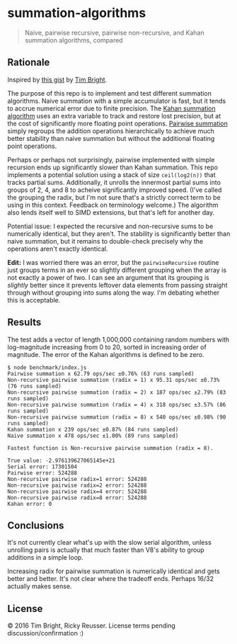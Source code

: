# summation-algorithms

> Naive, pairwise recursive, pairwise non-recursive, and Kahan summation algorithms, compared

## Rationale

Inspired by [this gist](https://gist.github.com/tab58/d230a60a3da2f2ccff428579d28a42b9) by [Tim Bright](https://github.com/tab58).

The purpose of this repo is to implement and test different summation algorithms. Naive summation with a simple accumulator is fast, but it tends to accrue numerical error due to finite precision. The [Kahan summation algorithm](https://en.wikipedia.org/wiki/Kahan_summation_algorithm) uses an extra variable to track and restore lost precision, but at the cost of significantly more floating point operations. [Pairwise summation](https://en.wikipedia.org/wiki/Pairwise_summation) simply regroups the addition operations hierarchically to achieve much better stability than naive summation but without the additional floating point operations.

Perhaps or perhaps not surprisingly, pairwise implemented with simple recursion ends up significantly slower than Kahan summation. This repo implements a potential solution using a stack of size `ceil(log2(n))` that tracks partial sums. Additionally, it unrolls the innermost partial sums into groups of 2, 4, and 8 to acheive significantly improved speed. (I've called the grouping the radix, but I'm not sure that's a strictly correct term to be using in this context. Feedback on terminology welcome.) The algorithm also lends itself well to SIMD extensions, but that's left for another day.

Potential issue: I expected the recursive and non-recursive sums to be numerically identical, but they aren't. The stability is significantly better than naive summation, but it remains to double-check precisely why the operations aren't exactly identical.

**Edit:** I was worried there was an error, but the `pairwiseRecursive` routine just groups terms in an ever so slightly different grouping when the array is not exactly a power of two. I can see an argument that its grouping is *slightly* better since it prevents leftover data elements from passing straight through without grouping into sums along the way. I'm debating whether this is acceptable.

## Results

The test adds a vector of length 1,000,000 containing random numbers with log-magnitude increasing from 0 to 20, sorted in increasing order of magnitude. The error of the Kahan algorithms is defined to be zero.

```
$ node benchmark/index.js
Pairwise summation x 62.79 ops/sec ±0.76% (63 runs sampled)
Non-recursive pairwise summation (radix = 1) x 95.31 ops/sec ±0.73% (76 runs sampled)
Non-recursive pairwise summation (radix = 2) x 187 ops/sec ±2.79% (83 runs sampled)
Non-recursive pairwise summation (radix = 4) x 318 ops/sec ±3.57% (86 runs sampled)
Non-recursive pairwise summation (radix = 8) x 540 ops/sec ±0.98% (90 runs sampled)
Kahan summation x 239 ops/sec ±0.87% (84 runs sampled)
Naive summation x 478 ops/sec ±1.00% (89 runs sampled)
 
Fastest function is Non-recursive pairwise summation (radix = 8).
 
True value: -2.976139627065145e+21
Serial error: 17301504
Pairwise error: 524288
Non-recursive pairwise radix=1 error: 524288
Non-recursive pairwise radix=2 error: 524288
Non-recursive pairwise radix=4 error: 524288
Non-recursive pairwise radix=8 error: 524288
Kahan error: 0
```

## Conclusions

It's not currently clear what's up with the slow serial algorithm, unless unrolling pairs is actually that much faster than V8's ability to group additions in a simple loop.

Increasing radix for pairwise summation is numerically identical and gets better and better. It's not clear where the tradeoff ends. Perhaps 16/32 actually makes sense.

## License

&copy; 2016 Tim Bright, Ricky Reusser. License terms pending discussion/confirmation :)
